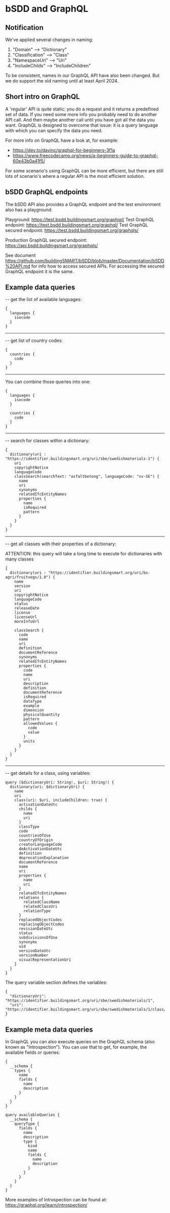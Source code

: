 # bSDD and GraphQL

## Notification

We've applied several changes in naming:

1. "Domain" --> "Dictionary"
2. "Classification" --> "Class"
3. "NamespaceUri" --> "Uri"
4. "IncludeChilds" --> "IncludeChildren"

To be consistent, names in our GraphQL API have also been changed.
But we do support the old naming until at least April 2024.

## Short intro on GraphQL

A 'regular' API is quite static: you do a request and it returns a predefined set of data. If you need some more info you probably need to do another API call. And then maybe another call until you have got all the data you want. GraphQL is designed to overcome that issue: it is a query language with which you can specify the data you need.

For more info on GraphQL have a look at, for example:
- https://dev.to/davinc/graphql-for-beginners-3f1a
- https://www.freecodecamp.org/news/a-beginners-guide-to-graphql-60e43b0a41f5/

For some scenario's using GraphQL can be more efficient, but there are still lots of scenario's where a regular API is the most efficient solution.

## bSDD GraphQL endpoints

The bSDD API also provides a GraphQL endpoint and the test environment also has a playground:

Playground: https://test.bsdd.buildingsmart.org/graphiql/
Test GraphQL endpoint: https://test.bsdd.buildingsmart.org/graphql/
Test GraphQL secured endpoint: https://test.bsdd.buildingsmart.org/graphqls/

Production GraphQL secured endpoint: https://api.bsdd.buildingsmart.org/graphqls/

See document https://github.com/buildingSMART/bSDD/blob/master/Documentation/bSDD%20API.md for info how to access secured APIs. For accessing the secured GraphQL endpoint it is the same.

## Example data queries

-- get the list of available languages:
```
{
  languages {
    isocode
  }
}
```
----

-- get list of country codes:
```
{
  countries {
    code
  }
}
```
----

You can combine those queries into one:
```
{
  languages {
    isocode
  }

  countries {
    code
  }
}
```
----

-- search for classes within a dictionary:
```
{
  dictionary(uri : "https://identifier.buildingsmart.org/uri/sbe/swedishmaterials-1") {
    uri
    copyrightNotice
    languageCode
    classSearch(searchText: "asfaltbetong", languageCode: "sv-SE") {
      name
      uri
      synonyms
      relatedIfcEntityNames
      properties {
        name
        isRequired
        pattern
      }
    }
  }
}
```
----

-- get all classes with their properties of a dictionary:

ATTENTION: this query will take a long time to execute for dictionaries with many classes
```
{
  dictionary(uri : "https://identifier.buildingsmart.org/uri/bs-agri/fruitvegs/1.0") {
    name
    version
    uri
    copyrightNotice
    languageCode
    status
    releaseDate
    license
    licenseUrl
    moreInfoUrl
    
    classSearch {
      code
      name
      uri
      definition
      documentReference
      synonyms
      relatedIfcEntityNames
      properties {
        code
        name
        uri
        description
        definition
        documentReference
        isRequired
        dataType
        example
        dimension
        physicalQuantity
        pattern
        allowedValues {
          code
          value
        }
        units
      }
    }
  }
}
```
----

-- get details for a class, using variables:
```
query ($dictionaryUri: String!, $uri: String!) {
  dictionary(uri: $dictionaryUri) {
    name
    uri
    class(uri: $uri, includeChildren: true) {
      activationDateUtc
      childs {
        name
        uri
      }
      classType
      code
      countriesOfUse
      countryOfOrigin
      creatorLanguageCode
      deActivationDateUtc
      definition
      deprecationExplanation
      documentReference
      name
      uri
      properties {
        name
        uri
      }
      relatedIfcEntityNames
      relations {
        relatedClassName
        relatedClassUri
        relationType
      }
      replacedObjectCodes
      replacingObjectCodes
      revisionDateUtc
      status
      subdivisionsOfUse
      synonyms
      uid
      versionDateUtc
      versionNumber
      visualRepresentationUri
    }
  }
}
```
The query variable section defines the variables:
```
{
  "dictionaryUri": "https://identifier.buildingsmart.org/uri/sbe/swedishmaterials/1",
  "uri": "https://identifier.buildingsmart.org/uri/sbe/swedishmaterials/1/class/ACDE"
}
```
## Example meta data queries

In GraphQL you can also execute queries on the GraphQL schema (also known as "Introspection"). You can use that to get, for example, the available fields or queries:
```
{
  __schema {
    types {
      name
      fields {
        name
        description
      }
    }
  }
}

query availableQueries {
  __schema {
    queryType {
      fields {
        name
        description
        type {
          kind
          name
          fields {
            name
            description
          }
        }
      }
    }
  }
}
```
More examples of Introspection can be found at: https://graphql.org/learn/introspection/
